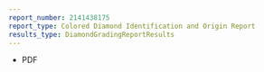 ```yaml
---
report_number: 2141438175
report_type: Colored Diamond Identification and Origin Report
results_type: DiamondGradingReportResults
---
```


* PDF
